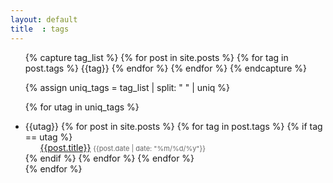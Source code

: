 ```yaml
---
layout: default
title  : tags
---
```


<ul>

  {% capture tag_list %}
  {% for post in site.posts %}
  {% for tag in post.tags %}
  {{tag}}
  {% endfor %}
  {% endfor %}
  {% endcapture %}

  {% assign uniq_tags = tag_list | split: " " | uniq %}

  {% for utag in uniq_tags %}
  <li class="tag_list"> {{utag}}
  {% for post in site.posts %}
  {% for tag in post.tags %}
  {% if tag == utag %}
    <ul class="archive_list">
      <a class="archive_list_article_link" href='{{post.url}}'>{{post.title}}</a> <time style="color:#666;font-size:11px;" datetime='{{post.date | date: "%Y-%m-%d"}}'>{{post.date | date: "%m/%d/%y"}}</time>
    </ul>
  {% endif %}
  {% endfor %}
  {% endfor %}
  </li>
  {% endfor %}
</ul>




